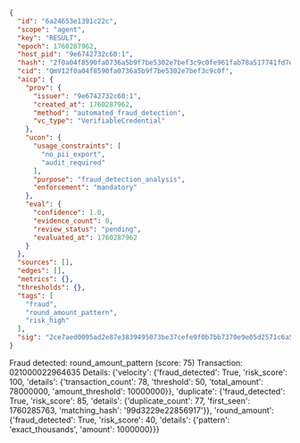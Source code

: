 ```json
{
  "id": "6a24653e1391c22c",
  "scope": "agent",
  "key": "RESULT",
  "epoch": 1760287962,
  "host_pid": "9e6742732c60:1",
  "hash": "2f0a04f8590fa0736a5b9f7be5302e7bef3c9c0fe961fab78a517741fd7e8496",
  "cid": "QmV12f0a04f8590fa0736a5b9f7be5302e7bef3c9c0f",
  "aicp": {
    "prov": {
      "issuer": "9e6742732c60:1",
      "created_at": 1760287962,
      "method": "automated_fraud_detection",
      "vc_type": "VerifiableCredential"
    },
    "ucon": {
      "usage_constraints": [
        "no_pii_export",
        "audit_required"
      ],
      "purpose": "fraud_detection_analysis",
      "enforcement": "mandatory"
    },
    "eval": {
      "confidence": 1.0,
      "evidence_count": 0,
      "review_status": "pending",
      "evaluated_at": 1760287962
    }
  },
  "sources": [],
  "edges": [],
  "metrics": {},
  "thresholds": {},
  "tags": [
    "fraud",
    "round_amount_pattern",
    "risk_high"
  ],
  "sig": "2ce7aed0095ad2e87e3839495073be37cefe9f0b7bb7370e9e05d2571c6a506f"
}
```

Fraud detected: round_amount_pattern (score: 75)
Transaction: 021000022964635
Details: {'velocity': {'fraud_detected': True, 'risk_score': 100, 'details': {'transaction_count': 78, 'threshold': 50, 'total_amount': 78000000, 'amount_threshold': 10000000}}, 'duplicate': {'fraud_detected': True, 'risk_score': 85, 'details': {'duplicate_count': 77, 'first_seen': 1760285763, 'matching_hash': '99d3229e22856917'}}, 'round_amount': {'fraud_detected': True, 'risk_score': 40, 'details': {'pattern': 'exact_thousands', 'amount': 1000000}}}